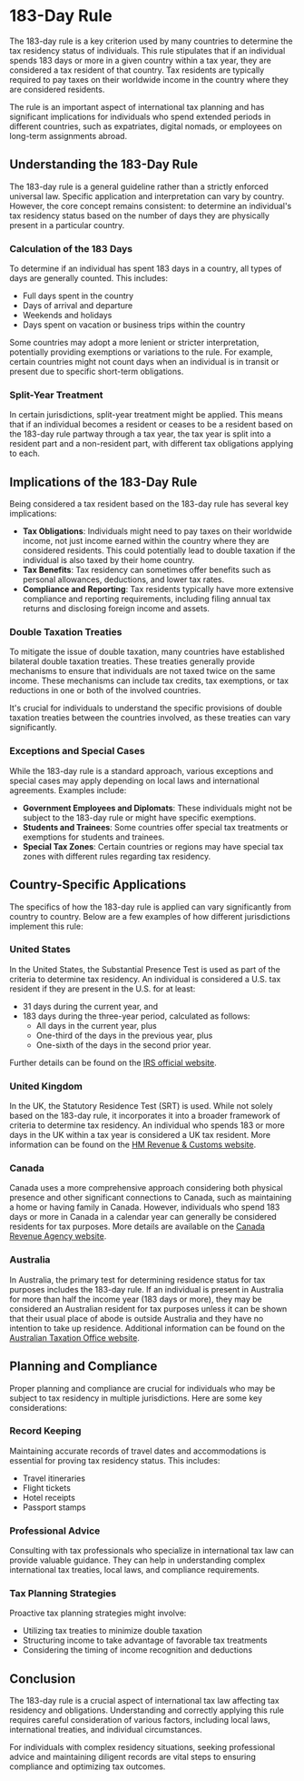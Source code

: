 # 183-Day Rule

The 183-day rule is a key criterion used by many countries to determine the tax residency status of individuals. This rule stipulates that if an individual spends 183 days or more in a given country within a tax year, they are considered a tax resident of that country. Tax residents are typically required to pay taxes on their worldwide income in the country where they are considered residents. 

The rule is an important aspect of international tax planning and has significant implications for individuals who spend extended periods in different countries, such as expatriates, digital nomads, or employees on long-term assignments abroad.

## Understanding the 183-Day Rule

The 183-day rule is a general guideline rather than a strictly enforced universal law. Specific application and interpretation can vary by country. However, the core concept remains consistent: to determine an individual's tax residency status based on the number of days they are physically present in a particular country. 

### Calculation of the 183 Days

To determine if an individual has spent 183 days in a country, all types of days are generally counted. This includes:
- Full days spent in the country
- Days of arrival and departure
- Weekends and holidays
- Days spent on vacation or business trips within the country

Some countries may adopt a more lenient or stricter interpretation, potentially providing exemptions or variations to the rule. For example, certain countries might not count days when an individual is in transit or present due to specific short-term obligations.

### Split-Year Treatment

In certain jurisdictions, split-year treatment might be applied. This means that if an individual becomes a resident or ceases to be a resident based on the 183-day rule partway through a tax year, the tax year is split into a resident part and a non-resident part, with different tax obligations applying to each.

## Implications of the 183-Day Rule

Being considered a tax resident based on the 183-day rule has several key implications:
- **Tax Obligations**: Individuals might need to pay taxes on their worldwide income, not just income earned within the country where they are considered residents. This could potentially lead to double taxation if the individual is also taxed by their home country.
- **Tax Benefits**: Tax residency can sometimes offer benefits such as personal allowances, deductions, and lower tax rates.
- **Compliance and Reporting**: Tax residents typically have more extensive compliance and reporting requirements, including filing annual tax returns and disclosing foreign income and assets.

### Double Taxation Treaties

To mitigate the issue of double taxation, many countries have established bilateral double taxation treaties. These treaties generally provide mechanisms to ensure that individuals are not taxed twice on the same income. These mechanisms can include tax credits, tax exemptions, or tax reductions in one or both of the involved countries.

It's crucial for individuals to understand the specific provisions of double taxation treaties between the countries involved, as these treaties can vary significantly.

### Exceptions and Special Cases

While the 183-day rule is a standard approach, various exceptions and special cases may apply depending on local laws and international agreements. Examples include:
- **Government Employees and Diplomats**: These individuals might not be subject to the 183-day rule or might have specific exemptions.
- **Students and Trainees**: Some countries offer special tax treatments or exemptions for students and trainees.
- **Special Tax Zones**: Certain countries or regions may have special tax zones with different rules regarding tax residency.

## Country-Specific Applications

The specifics of how the 183-day rule is applied can vary significantly from country to country. Below are a few examples of how different jurisdictions implement this rule:

### United States

In the United States, the Substantial Presence Test is used as part of the criteria to determine tax residency. An individual is considered a U.S. tax resident if they are present in the U.S. for at least:
- 31 days during the current year, and
- 183 days during the three-year period, calculated as follows:
  - All days in the current year, plus
  - One-third of the days in the previous year, plus
  - One-sixth of the days in the second prior year.

Further details can be found on the [IRS official website](https://www.irs.gov).

### United Kingdom

In the UK, the Statutory Residence Test (SRT) is used. While not solely based on the 183-day rule, it incorporates it into a broader framework of criteria to determine tax residency. An individual who spends 183 or more days in the UK within a tax year is considered a UK tax resident. More information can be found on the [HM Revenue & Customs website](https://www.gov.uk/government/organisations/hm-revenue-customs).

### Canada

Canada uses a more comprehensive approach considering both physical presence and other significant connections to Canada, such as maintaining a home or having family in Canada. However, individuals who spend 183 days or more in Canada in a calendar year can generally be considered residents for tax purposes. More details are available on the [Canada Revenue Agency website](https://www.canada.ca/en/revenue-agency.html).

### Australia

In Australia, the primary test for determining residence status for tax purposes includes the 183-day rule. If an individual is present in Australia for more than half the income year (183 days or more), they may be considered an Australian resident for tax purposes unless it can be shown that their usual place of abode is outside Australia and they have no intention to take up residence. Additional information can be found on the [Australian Taxation Office website](https://www.ato.gov.au).

## Planning and Compliance

Proper planning and compliance are crucial for individuals who may be subject to tax residency in multiple jurisdictions. Here are some key considerations:

### Record Keeping

Maintaining accurate records of travel dates and accommodations is essential for proving tax residency status. This includes:
- Travel itineraries
- Flight tickets
- Hotel receipts
- Passport stamps

### Professional Advice

Consulting with tax professionals who specialize in international tax law can provide valuable guidance. They can help in understanding complex international tax treaties, local laws, and compliance requirements.

### Tax Planning Strategies

Proactive tax planning strategies might involve:
- Utilizing tax treaties to minimize double taxation
- Structuring income to take advantage of favorable tax treatments 
- Considering the timing of income recognition and deductions

## Conclusion

The 183-day rule is a crucial aspect of international tax law affecting tax residency and obligations. Understanding and correctly applying this rule requires careful consideration of various factors, including local laws, international treaties, and individual circumstances.

For individuals with complex residency situations, seeking professional advice and maintaining diligent records are vital steps to ensuring compliance and optimizing tax outcomes.